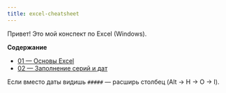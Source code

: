 ```yaml
---
title: excel-cheatsheet
---
```


Привет! Это мой конспект по Excel (Windows).

**Содержание**
- [01 — Основы Excel](cheatsheets/01_basics.md)
- [02 — Заполнение серий и дат](cheatsheets/02_fill_series.md)

Если вместо даты видишь `#####` — расширь столбец (Alt → H → O → I).

